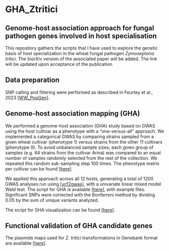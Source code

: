 # GHA_Ztritici
## Genome-host association approach for fungal pathogen genes involved in host specialisation

This repository gathers the scripts that I have used to explore the genetic basis of host specialization in the wheat fungal pathogen *Zymoseptoria tritici*. The biorXiv version of the associated paper will be added. The link will be updated upon acceptance of the publication. 

## Data preparation

SNP calling and filtering were performed as described in Feurtey et al., 2023 [[WW_PopGen](https://github.com/afeurtey/WW_PopGen?tab=readme-ov-file#data-preparation)].

## Genome-host association mapping (GHA)
We performed a genome-host association (GHA) study based on GWAS using the host cultivar as a phenotype with a “one-versus-all” approach. We implemented a categorical GWAS by comparing strains sampled from a given wheat cultivar (phenotype 1) versus strains from the other 11 cultivars (phenotype 0). To avoid unbalanced sample sizes, each given group of samples (e.g. 64 strains from the cultivar Arina) was compared to an equal number of samples randomly selected from the rest of the collection. We repeated this random sub-sampling step 100 times. The phenotype matrix per cultivar can be found [[here](Matrix_host_phenotypes)].

We applied this approach across all 12 hosts, generating a total of 1200 GWAS analyses run using [[vcf2gwas](https://github.com/frankvogt/vcf2gwas)], with a univariate linear mixed model Wald test. The script for GHA is available [[here](GHA)], with example files. Significant SNPs were corrected with the Bonferroni method by dividing 0.05 by the sum of unique variants analyzed.

The script for GHA visualization can be found [[here](GHA)].

## Functional validation of GHA candidate genes
The plasmids maps used for *Z. tritici* transformations in Genebank format are available [[here](plasmids_maps)].
